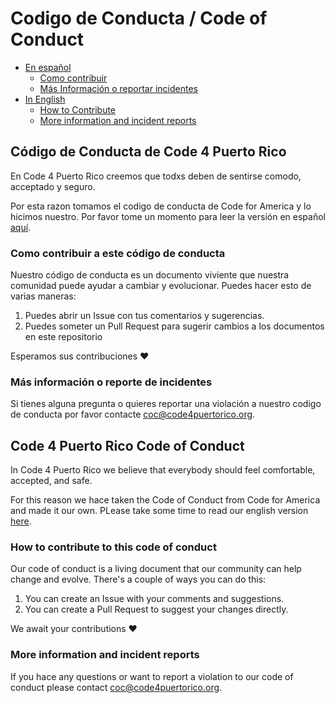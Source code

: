 # Codigo de Conducta / Code of Conduct

- [En español](#código-de-conducta-de-code-4-puerto-rico)
  - [Como contribuir](#como-contribuir-a-este-código-de-conducta)
  - [Más Información o reportar incidentes](#más-información-o-reporte-de-incidentes)
- [In English](#code-4-puerto-rico-code-of-conduct)
  - [How to Contribute](#how-to-contribute-to-this-code-of-conduct)
  - [More information and incident reports](#more-information-and-incident-reports)

## Código de Conducta de Code 4 Puerto Rico

En Code 4 Puerto Rico creemos que todxs deben de sentirse comodo, acceptado y seguro.

Por esta razon tomamos el codigo de conducta de Code for America y lo hicimos nuestro. Por favor tome un momento para leer la versión en español [aquí](code_of_conduct_es.md).

### Como contribuir a este código de conducta

Nuestro código de conducta es un documento viviente que nuestra comunidad puede ayudar a cambiar y evolucionar. Puedes hacer esto de varias maneras:

1. Puedes abrir un Issue con tus comentarios y sugerencias.
2. Puedes someter un Pull Request para sugerir cambios a los documentos en este repositorio

Esperamos sus contribuciones :heart:

### Más información o reporte de incidentes

Si tienes alguna pregunta o quieres reportar una violación a nuestro codigo de conducta por favor contacte [coc@code4puertorico.org](mailto://coc@code4puertorico.org).

## Code 4 Puerto Rico Code of Conduct

In Code 4 Puerto Rico we believe that everybody should feel comfortable, accepted, and safe.

For this reason we hace taken the Code of Conduct from Code for America and made it our own. PLease take some time to read our english version [here](code_of_conduct_en.md).

### How to contribute to this code of conduct

Our code of conduct is a living document that our community can help change and evolve. There's a couple of ways you can do this:

1. You can create an Issue with your comments and suggestions.
2. You can create a Pull Request to suggest your changes directly.

We await your contributions :heart:

### More information and incident reports

If you hace any questions or want to report a violation to our code of conduct please contact [coc@code4puertorico.org](mailto://coc@code4puertorico.org).

